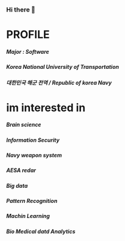 ### Hi there 👋

<!--
**YangHamin/YangHamin** is a ✨ _special_ ✨ repository because its `README.md` (this file) appears on your GitHub profile.

Here are some ideas to get you started:

- 🔭 I’m currently working on ...
- 🌱 I’m currently learning ...
- 👯 I’m looking to collaborate on ...
- 🤔 I’m looking for help with ...
- 💬 Ask me about ...
- 📫 How to reach me: ...
- 😄 Pronouns: ...
- ⚡ Fun fact: ...
-->
PROFILE
=======
##### Major : Software
##### Korea National University of Transportation 
##### 대한민국 해군 전역 / Republic of korea Navy 

im interested in 
====
##### Brain science
##### Information Security
##### Navy weapon system
##### AESA redar
##### Big data
##### Pattern Recognition
##### Machin Learning
##### Bio Medical datd Analytics
